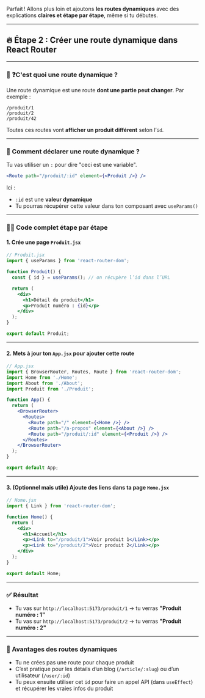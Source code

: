 Parfait ! Allons plus loin et ajoutons **les routes dynamiques** avec des explications **claires et étape par étape**, même si tu débutes.

---

## 🔥 Étape 2 : Créer une **route dynamique** dans React Router

---

### 📌 ❓C'est quoi une route dynamique ?

Une route dynamique est une route **dont une partie peut changer**. Par exemple :

```
/produit/1
/produit/2
/produit/42
```

Toutes ces routes vont **afficher un produit différent** selon l’`id`.

---

### 🧠 Comment déclarer une route dynamique ?

Tu vas utiliser un `:` pour dire "ceci est une variable".

```jsx
<Route path="/produit/:id" element={<Produit />} />
```

Ici :

* `:id` est une **valeur dynamique**
* Tu pourras récupérer cette valeur dans ton composant avec `useParams()`

---

### 👨‍💻 Code complet étape par étape

#### 1. Crée une page `Produit.jsx`

```jsx
// Produit.jsx
import { useParams } from 'react-router-dom';

function Produit() {
  const { id } = useParams(); // on récupère l’id dans l’URL

  return (
    <div>
      <h1>Détail du produit</h1>
      <p>Produit numéro : {id}</p>
    </div>
  );
}

export default Produit;
```

---

#### 2. Mets à jour ton `App.jsx` pour ajouter cette route

```jsx
// App.jsx
import { BrowserRouter, Routes, Route } from 'react-router-dom';
import Home from './Home';
import About from './About';
import Produit from './Produit';

function App() {
  return (
    <BrowserRouter>
      <Routes>
        <Route path="/" element={<Home />} />
        <Route path="/a-propos" element={<About />} />
        <Route path="/produit/:id" element={<Produit />} />
      </Routes>
    </BrowserRouter>
  );
}

export default App;
```

---

#### 3. (Optionnel mais utile) Ajoute des liens dans ta page `Home.jsx`

```jsx
// Home.jsx
import { Link } from 'react-router-dom';

function Home() {
  return (
    <div>
      <h1>Accueil</h1>
      <p><Link to="/produit/1">Voir produit 1</Link></p>
      <p><Link to="/produit/2">Voir produit 2</Link></p>
    </div>
  );
}

export default Home;
```

---

### ✅ Résultat

* Tu vas sur `http://localhost:5173/produit/1` → tu verras **"Produit numéro : 1"**
* Tu vas sur `http://localhost:5173/produit/2` → tu verras **"Produit numéro : 2"**

---

### 🔎 Avantages des routes dynamiques

* Tu ne crées pas une route pour chaque produit
* C’est pratique pour les détails d’un blog (`/article/:slug`) ou d’un utilisateur (`/user/:id`)
* Tu peux ensuite utiliser cet `id` pour faire un appel API (dans `useEffect`) et récupérer les vraies infos du produit


